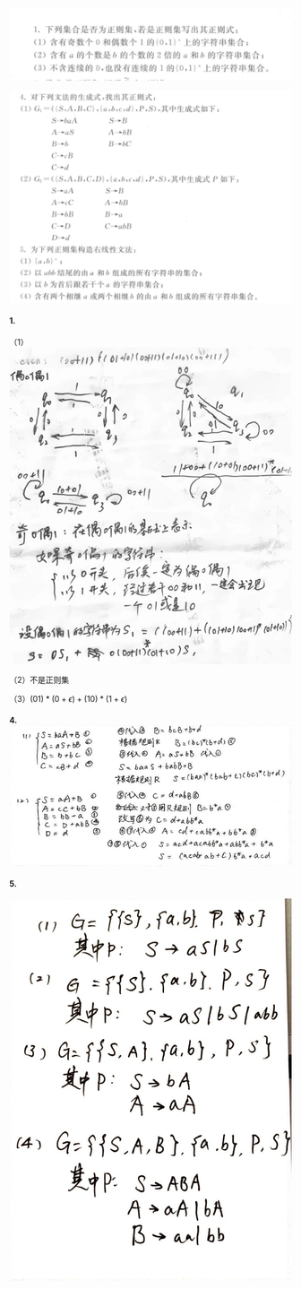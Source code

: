![image-20220420205154213](https://raw.githubusercontent.com/wangpaopao-lei/pic/master/image-20220420205154213.png)

![image-20220420205207928](https://raw.githubusercontent.com/wangpaopao-lei/pic/master/image-20220420205207928.png)

#### 1.

（1）![image-20220421181024966](https://raw.githubusercontent.com/wangpaopao-lei/pic/master/image-20220421181024966.png)

（2）不是正则集

（3）$(01)*(0+\epsilon)+(10)*(1+\epsilon)$

#### 4.![image-20220421181112713](https://raw.githubusercontent.com/wangpaopao-lei/pic/master/image-20220421181112713.png)

#### 5.

![image-20220421192920853](https://raw.githubusercontent.com/wangpaopao-lei/pic/master/image-20220421192920853.png)

